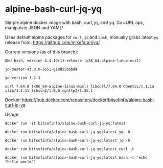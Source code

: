 # alpine-bash-curl-jq-yq

Simple alpine docker image with bash, curl, jq, and yq. Do cURL ops, manipulate JSON and YAML!

Uses default alpine packages for `curl`, `jq` and `bash`, manually grabs latest `yq` release from: https://github.com/mikefarah/yq/

Current versions (as of this branch):
```
GNU bash, version 4.4.19(1)-release (x86_64-alpine-linux-musl)

jq-master-v3.8.0-3651-g18d55b6bda

yq version 3.2.1

curl 7.64.0 (x86_64-alpine-linux-musl) libcurl/7.64.0 OpenSSL/1.1.1a zlib/1.2.11 libssh2/1.9.0 nghttp2/1.35.1
```

Docker: https://hub.docker.com/repository/docker/bitsofinfo/alpine-bash-curl-jq-yq

Usage:
```
docker run -it bitsofinfo/alpine-bash-curl-jq-yq:latest

docker run bitsofinfo/alpine-bash-curl-jq-yq:latest yq -h

docker run bitsofinfo/alpine-bash-curl-jq-yq:latest jq -h

docker run bitsofinfo/alpine-bash-curl-jq-yq:latest curl -h

docker run bitsofinfo/alpine-bash-curl-jq-yq:latest bash -c 'echo "hello world"'
```
